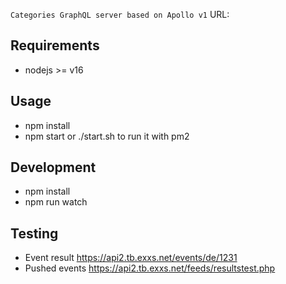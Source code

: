 `Categories GraphQL server based on Apollo v1`
URL: 


## Requirements ##
  * nodejs >= v16

## Usage ##
  * npm install
  * npm start or ./start.sh to run it with pm2

## Development ##
  * npm install
  * npm run watch


## Testing ##
  * Event result https://api2.tb.exxs.net/events/de/1231
  * Pushed events https://api2.tb.exxs.net/feeds/resultstest.php
